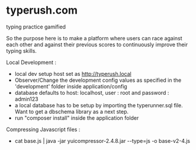 # typerush.com
typing practice gamified

So the purpose here is to make a platform where users can race against each other and against their previous scores to continuously improve their typing skills.

Local Development :
* local dev setup host set as http://typerush.local
* Observer/Change the development config values as specified in the 'development' folder inside application/config
* database defaults to host: localhost, user : root and password : admin123
* a local database has to be setup by importing the typerunner.sql file. Want to get a dbschema library as a next step.
* run "composer install" inside the application folder

Compressing Javascript files :
* cat base.js | java -jar yuicompressor-2.4.8.jar --type=js -o base-v2-4.js
